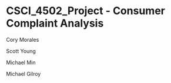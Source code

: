 # CSCI_4502_Project - Consumer Complaint Analysis

Cory Morales

Scott Young

Michael Min

Michael Gilroy
